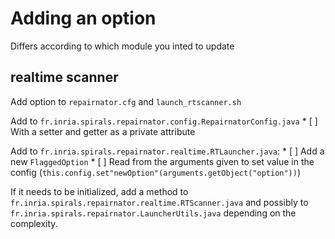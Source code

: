 # Adding an option

Differs according to which module you inted to update

## realtime scanner

Add option to `repairnator.cfg` and `launch_rtscanner.sh`

Add to `fr.inria.spirals.repairnator.config.RepairnatorConfig.java`
	* [ ] With a setter and getter as a private attribute

Add to `fr.inria.spirals.repairnator.realtime.RTLauncher.java`:
	* [ ] Add a new `FlaggedOption`
	* [ ] Read from the arguments given to set value in the config
          (`this.config.set"newOption"(arguments.getObject("option"))`)
		  
If it needs to be initialized, add a method to
`fr.inria.spirals.repairnator.realtime.RTScanner.java` and possibly to 
`fr.inria.spirals.repairnator.LauncherUtils.java` depending on the complexity.
		  
